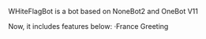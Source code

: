 WHiteFlagBot is a bot based on NoneBot2 and OneBot V11

Now, it includes features below:
·France Greeting
